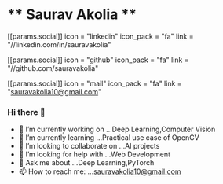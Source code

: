 # ** Saurav Akolia **

[[params.social]]
    icon = "linkedin"
    icon_pack = "fa"
    link = "//linkedin.com/in/sauravakolia"

 [[params.social]]
    icon = "github"
    icon_pack = "fa"
    link = "//github.com/sauravakolia"

[[params.social]]
    icon = "mail"
    icon_pack = "fa"
    link = "sauravakolia10@gmail.com"
    
### Hi there 👋

<!--
**sauravakolia/sauravakolia** is a ✨ _special_ ✨ repository because its `README.md` (this file) appears on your GitHub profile.

Here are some ideas to get you started:
-->

* 🔭 I’m currently working on ...Deep Learning,Computer Vision
* 🌱 I’m currently learning ...Practical use case of OpenCV
* 👯 I’m looking to collaborate on ...AI projects
* 🤔 I’m looking for help with ...Web Development
* 💬 Ask me about ...Deep Learning,PyTorch
* 📫 How to reach me: ...[sauravakolia10@gmail.com](sauravakolia10@gmail.com)

